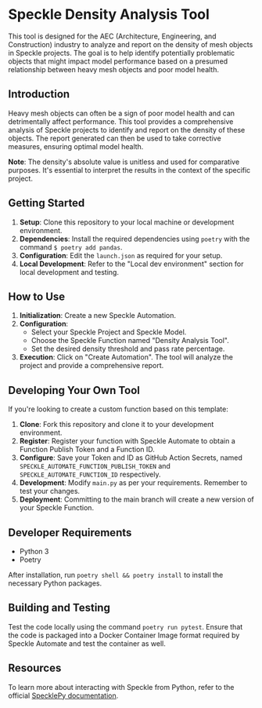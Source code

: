 # Speckle Density Analysis Tool

This tool is designed for the AEC (Architecture, Engineering, and Construction) industry to analyze and report on the
density of mesh objects in Speckle projects. The goal is to help identify potentially problematic objects that might
impact model performance based on a presumed relationship between heavy mesh objects and poor model health.

## Introduction

Heavy mesh objects can often be a sign of poor model health and can detrimentally affect performance. This tool provides
a comprehensive analysis of Speckle projects to identify and report on the density of these objects. The report
generated can then be used to take corrective measures, ensuring optimal model health.

**Note**: The density's absolute value is unitless and used for comparative purposes. It's essential to
interpret the results in the context of the specific project.

## Getting Started

1. **Setup**: Clone this repository to your local machine or development environment.
2. **Dependencies**: Install the required dependencies using `poetry` with the command `$ poetry add pandas`.
3. **Configuration**: Edit the `launch.json` as required for your setup.
4. **Local Development**: Refer to the "Local dev environment" section for local development and testing.

## How to Use

1. **Initialization**: Create a new Speckle Automation.
2. **Configuration**:
    - Select your Speckle Project and Speckle Model.
    - Choose the Speckle Function named "Density Analysis Tool".
    - Set the desired density threshold and pass rate percentage.
3. **Execution**: Click on "Create Automation". The tool will analyze the project and provide a comprehensive report.

## Developing Your Own Tool

If you're looking to create a custom function based on this template:

1. **Clone**: Fork this repository and clone it to your development environment.
2. **Register**: Register your function with Speckle Automate to obtain a Function Publish Token and a Function ID.
3. **Configure**: Save your Token and ID as GitHub Action Secrets, named `SPECKLE_AUTOMATE_FUNCTION_PUBLISH_TOKEN`
   and `SPECKLE_AUTOMATE_FUNCTION_ID` respectively.
4. **Development**: Modify `main.py` as per your requirements. Remember to test your changes.
5. **Deployment**: Committing to the main branch will create a new version of your Speckle Function.

## Developer Requirements

- Python 3
- Poetry

After installation, run `poetry shell && poetry install` to install the necessary Python packages.

## Building and Testing

Test the code locally using the command `poetry run pytest`. Ensure that the code is packaged into a Docker Container
Image format required by Speckle Automate and test the container as well.

## Resources

To learn more about interacting with Speckle from Python, refer to the
official [SpecklePy documentation](<link_to_docs>).
